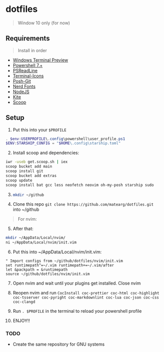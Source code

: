 # dotfiles

> Window 10 only (for now)

## Requirements

> Install in order

- [Windows Terminal Preview](https://github.com/microsoft/terminal)
- [Powershell 7.+](https://docs.microsoft.com/en-us/powershell/scripting/install/installing-powershell-on-windows?view=powershell-7.2)
- [PSReadLine](https://github.com/PowerShell/PSReadLine)
- [Terminal-Icons](https://github.com/devblackops/Terminal-Icons)
- [Posh-Git](https://github.com/dahlbyk/posh-git)
- [Nerd Fonts](https://www.nerdfonts.com)
- [NodeJS](https://nodejs.org/es/)
- [Kite](https://www.kite.com/)
- [Scoop](https://scoop.sh/)

## Setup

1. Put this into your `$PROFILE`

```ps1
. $env:USERPROFILE\.config\powershell\user_profile.ps1
$ENV:STARSHIP_CONFIG = "$HOME\.config\starship.toml"
```

2. Install scoop and dependencies:

```sh
iwr -useb get.scoop.sh | iex
scoop bucket add main
scoop install git
scoop bucket add extras
scoop update
scoop install bat gcc less neofetch neovim oh-my-posh starship sudo
```

3. ```sh
   mkdir ~/github
   ```

4. Clone this repo `git clone https://github.com/matearg/dotfiles.git` into ~/github

> For nvim:

5. After that:

```sh
mkdir ~/AppData/Local/nvim/
ni ~/AppData/Local/nvim/init.vim
```

6. Put this into ~/AppData/Local/nvim/init.vim:

```vimscript
" Import configs from ~/github/dotfiles/nvim/init.vim
set runtimepath^=~/.vim runtimepath+=~/.vim/after
let &packpath = &runtimepath
source ~/github/dotfiles/nvim/init.vim
```

7. Open nvim and wait until your plugins get installed. Close nvim

8. Reopen nvim and run `CocInstall coc-prettier coc-html coc-highlight coc-tsserver coc-pyright coc-markdownlint coc-lua coc-json coc-css coc-clangd`

9. Run `. $PROFILE` in the terminal to reload your powershell profile

10. ENJOY!!

### TODO

- Create the same repository for GNU systems
